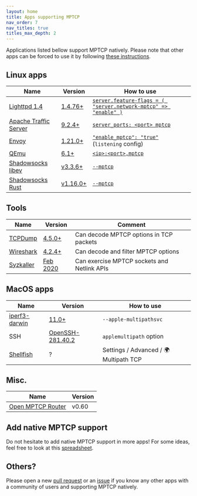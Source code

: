 ```yaml
---
layout: home
title: Apps supporting MPTCP
nav_order: 7
nav_titles: true
titles_max_depth: 2
---
```


Applications listed bellow support MPTCP natively. Please note that other apps
can be forced to use it by following [these instructions](setup.html#force-applications-to-use-mptcp).

## Linux apps

| Name | Version | How to use |
| --- | --- | --- |
| [Lighttpd 1.4](https://www.lighttpd.net/) | [1.4.76+](https://github.com/lighttpd/lighttpd1.4/pull/132) | [`server.feature-flags = ( "server.network-mptcp" => "enable" )`](https://redmine.lighttpd.net/projects/lighttpd/wiki/Server_feature-flagsDetails) |
| [Apache Traffic Server](https://trafficserver.apache.org/) | [9.2.4+](https://github.com/apache/trafficserver/pull/10701) | [`server_ports: <port> mptcp`](https://docs.trafficserver.apache.org/en/latest/admin-guide/files/records.yaml.en.html) |
| [Envoy](https://www.envoyproxy.io/) | [1.21.0+](https://github.com/envoyproxy/envoy/pull/18780) | [`"enable_mptcp": "true"`](https://www.envoyproxy.io/docs/envoy/v1.21.6/api-v3/config/listener/v3/listener.proto#envoy-v3-api-field-config-listener-v3-listener-enable-mptcp) (`listening` config) |
| [QEmu](https://www.qemu.org/) | [6.1+](https://lore.kernel.org/qemu-devel/20210421112834.107651-1-dgilbert@redhat.com/) | [`<ip>:<port>,mptcp`](https://www.qemu.org/docs/master/interop/qemu-qmp-ref.html#qapidoc-48) |
| [Shadowsocks libev](https://github.com/shadowsocks/shadowsocks-libev) | [v3.3.6+](https://github.com/shadowsocks/shadowsocks-libev/pull/2902) | [`--mptcp`](https://github.com/shadowsocks/shadowsocks-libev) |
| [Shadowsocks Rust](https://github.com/shadowsocks/shadowsocks-rust) | [v1.16.0+](https://github.com/shadowsocks/shadowsocks-rust/pull/1157) | [`--mptcp`](https://github.com/shadowsocks/shadowsocks-rust) |

## Tools

| Name | Version | Comment |
| --- | --- | --- |
| [TCPDump](https://www.tcpdump.org/) | [4.5.0+](https://github.com/the-tcpdump-group/tcpdump/commit/578dd316f3) | Can decode MPTCP options in TCP packets |
| [Wireshark](https://www.wireshark.org/) | [4.2.4+](https://github.com/wireshark/wireshark/commit/3bc42dbf8e) | Can decode and filter MPTCP options |
| [Syzkaller](https://github.com/google/syzkaller) | [Feb 2020](https://github.com/google/syzkaller/pull/1579) | Can exercise MPTCP sockets and Netlink APIs |

## MacOS apps

| Name | Version | How to use |
| --- | --- | --- |
| [iperf3-darwin](https://software.es.net/iperf/) | [11.0+](https://developer.apple.com/documentation/foundation/nsurlsessionmultipathservicetype?language=objc) | `--apple-multipathsvc` |
| SSH | [OpenSSH-281.40.2](https://github.com/apple-oss-distributions/OpenSSH) | `applemultipath` option |
| [Shellfish](https://secureshellfish.app) | ? | Settings / Advanced / 🌍 Multipath TCP |

## Misc.

| Name | Version |
| --- | --- |
| [Open MPTCP Router](https://www.openmptcprouter.com) | v0.60 |

## Add native MPTCP support

Do not hesitate to add native MPTCP support in more apps! For some ideas, feel
free to look at this [spreadsheet](https://docs.google.com/spreadsheets/d/1F2-v4Dhdn0rMyJZ3m5chyNiwg7oj0rpSR11GEykatJw/edit#gid=0).

## Others?

Please open a new [pull request](https://github.com/multipath-tcp/mptcp.dev/pulls)
or an [issue](https://github.com/multipath-tcp/mptcp.dev/issues) if you know any
other apps with a community of users and supporting MPTCP natively.
